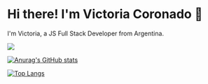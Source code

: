 # Hi there! I'm Victoria Coronado 👋

I'm Victoria, a JS Full Stack Developer from Argentina.

<img src="[YOUR_VERCEL_PROJECT_DOMAIN]/[METHOD]?username=[vic-coronado]" />


[![Anurag's GitHub stats](https://github-readme-stats.vercel.app/api?username=viccoronado)](https://github.com/viccoronado/github-readme-stats)

[![Top Langs](https://github-readme-stats.vercel.app/api/top-langs/?username=viccoronado&layout=compact)](https://github.com/viccoronado/github-readme-stats)

